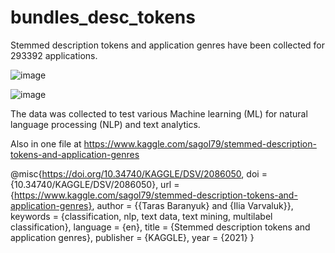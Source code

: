 # bundles_desc_tokens
Stemmed description tokens and application genres have been collected for 293392 applications.

![image](https://user-images.githubusercontent.com/1008979/113477728-9caf5280-948c-11eb-9eeb-9ad1c2fd8937.png) 

![image](https://user-images.githubusercontent.com/1008979/113556015-7e6c6280-9604-11eb-99df-3d1587c8a509.png)

The data was collected to test various Machine learning (ML) for natural language processing (NLP) and text analytics.

Also in one file at https://www.kaggle.com/sagol79/stemmed-description-tokens-and-application-genres

@misc{https://doi.org/10.34740/KAGGLE/DSV/2086050,
  doi = {10.34740/KAGGLE/DSV/2086050},
  url = {https://www.kaggle.com/sagol79/stemmed-description-tokens-and-application-genres},
  author = {{Taras Baranyuk} and {Ilia Varvaluk}},
  keywords = {classification, nlp, text data, text mining, multilabel classification},
  language = {en},
  title = {Stemmed description tokens and application genres},
  publisher = {KAGGLE},
  year = {2021}
} 
